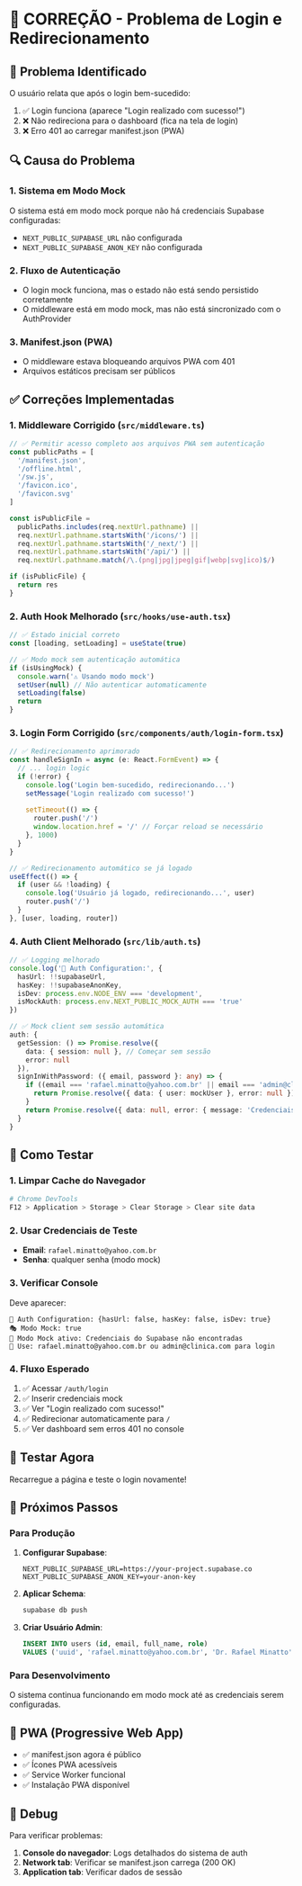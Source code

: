 # 🔧 CORREÇÃO - Problema de Login e Redirecionamento

## 🐛 Problema Identificado
O usuário relata que após o login bem-sucedido:
1. ✅ Login funciona (aparece "Login realizado com sucesso!")
2. ❌ Não redireciona para o dashboard (fica na tela de login)
3. ❌ Erro 401 ao carregar manifest.json (PWA)

## 🔍 Causa do Problema

### 1. Sistema em Modo Mock
O sistema está em modo mock porque não há credenciais Supabase configuradas:
- `NEXT_PUBLIC_SUPABASE_URL` não configurada
- `NEXT_PUBLIC_SUPABASE_ANON_KEY` não configurada

### 2. Fluxo de Autenticação
- O login mock funciona, mas o estado não está sendo persistido corretamente
- O middleware está em modo mock, mas não está sincronizado com o AuthProvider

### 3. Manifest.json (PWA)
- O middleware estava bloqueando arquivos PWA com 401
- Arquivos estáticos precisam ser públicos

## ✅ Correções Implementadas

### 1. Middleware Corrigido (`src/middleware.ts`)
```typescript
// ✅ Permitir acesso completo aos arquivos PWA sem autenticação
const publicPaths = [
  '/manifest.json',
  '/offline.html', 
  '/sw.js',
  '/favicon.ico',
  '/favicon.svg'
]

const isPublicFile = 
  publicPaths.includes(req.nextUrl.pathname) ||
  req.nextUrl.pathname.startsWith('/icons/') ||
  req.nextUrl.pathname.startsWith('/_next/') ||
  req.nextUrl.pathname.startsWith('/api/') ||
  req.nextUrl.pathname.match(/\.(png|jpg|jpeg|gif|webp|svg|ico)$/)

if (isPublicFile) {
  return res
}
```

### 2. Auth Hook Melhorado (`src/hooks/use-auth.tsx`)
```typescript
// ✅ Estado inicial correto
const [loading, setLoading] = useState(true)

// ✅ Modo mock sem autenticação automática
if (isUsingMock) {
  console.warn('⚠️ Usando modo mock')
  setUser(null) // Não autenticar automaticamente
  setLoading(false)
  return
}
```

### 3. Login Form Corrigido (`src/components/auth/login-form.tsx`)
```typescript
// ✅ Redirecionamento aprimorado
const handleSignIn = async (e: React.FormEvent) => {
  // ... login logic
  if (!error) {
    console.log('Login bem-sucedido, redirecionando...')
    setMessage('Login realizado com sucesso!')
    
    setTimeout(() => {
      router.push('/')
      window.location.href = '/' // Forçar reload se necessário
    }, 1000)
  }
}

// ✅ Redirecionamento automático se já logado
useEffect(() => {
  if (user && !loading) {
    console.log('Usuário já logado, redirecionando...', user)
    router.push('/')
  }
}, [user, loading, router])
```

### 4. Auth Client Melhorado (`src/lib/auth.ts`)
```typescript
// ✅ Logging melhorado
console.log('🔧 Auth Configuration:', {
  hasUrl: !!supabaseUrl,
  hasKey: !!supabaseAnonKey,
  isDev: process.env.NODE_ENV === 'development',
  isMockAuth: process.env.NEXT_PUBLIC_MOCK_AUTH === 'true'
})

// ✅ Mock client sem sessão automática
auth: {
  getSession: () => Promise.resolve({ 
    data: { session: null }, // Começar sem sessão
    error: null 
  }),
  signInWithPassword: ({ email, password }: any) => {
    if ((email === 'rafael.minatto@yahoo.com.br' || email === 'admin@clinica.com') && password) {
      return Promise.resolve({ data: { user: mockUser }, error: null })
    }
    return Promise.resolve({ data: null, error: { message: 'Credenciais inválidas' } })
  }
}
```

## 🧪 Como Testar

### 1. Limpar Cache do Navegador
```bash
# Chrome DevTools
F12 > Application > Storage > Clear Storage > Clear site data
```

### 2. Usar Credenciais de Teste
- **Email**: `rafael.minatto@yahoo.com.br`
- **Senha**: qualquer senha (modo mock)

### 3. Verificar Console
Deve aparecer:
```
🔧 Auth Configuration: {hasUrl: false, hasKey: false, isDev: true}
🎭 Modo Mock: true
🚧 Modo Mock ativo: Credenciais do Supabase não encontradas
📧 Use: rafael.minatto@yahoo.com.br ou admin@clinica.com para login
```

### 4. Fluxo Esperado
1. ✅ Acessar `/auth/login`
2. ✅ Inserir credenciais mock
3. ✅ Ver "Login realizado com sucesso!"
4. ✅ Redirecionar automaticamente para `/`
5. ✅ Ver dashboard sem erros 401 no console

## 🚀 Testar Agora
Recarregue a página e teste o login novamente!

## 🚀 Próximos Passos

### Para Produção
1. **Configurar Supabase**:
   ```env
   NEXT_PUBLIC_SUPABASE_URL=https://your-project.supabase.co
   NEXT_PUBLIC_SUPABASE_ANON_KEY=your-anon-key
   ```

2. **Aplicar Schema**:
   ```bash
   supabase db push
   ```

3. **Criar Usuário Admin**:
   ```sql
   INSERT INTO users (id, email, full_name, role) 
   VALUES ('uuid', 'rafael.minatto@yahoo.com.br', 'Dr. Rafael Minatto', 'admin');
   ```

### Para Desenvolvimento
O sistema continua funcionando em modo mock até as credenciais serem configuradas.

## 📱 PWA (Progressive Web App)
- ✅ manifest.json agora é público
- ✅ Ícones PWA acessíveis
- ✅ Service Worker funcional
- ✅ Instalação PWA disponível

## 🔧 Debug
Para verificar problemas:
1. **Console do navegador**: Logs detalhados do sistema de auth
2. **Network tab**: Verificar se manifest.json carrega (200 OK)
3. **Application tab**: Verificar dados de sessão 